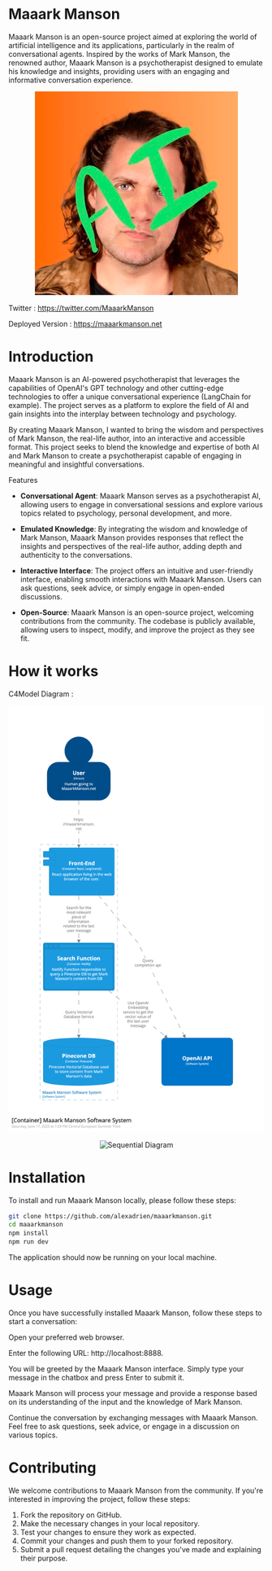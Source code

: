 # Maaark Manson

Maaark Manson is an open-source project aimed at exploring the world of artificial intelligence and its applications,
particularly in the realm of conversational agents. Inspired by the works of Mark Manson, the renowned author, Maaark
Manson is a psychotherapist designed to emulate his knowledge and insights, providing users with an engaging and
informative conversation experience.

<p align="center">
  <img src="https://raw.githubusercontent.com/alexadrien/maaarkmanson/master/img.png?raw=true" alt="Maaark"/>
</p>

Twitter : https://twitter.com/MaaarkManson

Deployed Version : https://maaarkmanson.net

# Introduction

Maaark Manson is an AI-powered psychotherapist that leverages the capabilities of OpenAI's GPT technology and other
cutting-edge
technologies to offer a unique conversational experience (LangChain for example). The project serves as a platform to
explore the field of AI
and gain insights into the interplay between technology and psychology.

By creating Maaark Manson, I wanted to bring the wisdom and perspectives of Mark Manson, the real-life author, into an
interactive and accessible format. This project seeks to blend the knowledge and expertise of both AI and Mark Manson to
create a psychotherapist capable of engaging in meaningful and insightful conversations.

Features

- **Conversational Agent**: Maaark Manson serves as a psychotherapist AI, allowing users to engage in conversational
  sessions
  and explore various topics related to psychology, personal development, and more.

- **Emulated Knowledge**: By integrating the wisdom and knowledge of Mark Manson, Maaark Manson provides responses that
  reflect the insights and perspectives of the real-life author, adding depth and authenticity to the conversations.

- **Interactive Interface**: The project offers an intuitive and user-friendly interface, enabling smooth interactions
  with
  Maaark Manson. Users can ask questions, seek advice, or simply engage in open-ended discussions.

- **Open-Source**: Maaark Manson is an open-source project, welcoming contributions from the community. The codebase is
  publicly available, allowing users to inspect, modify, and improve the project as they see fit.

# How it works

C4Model Diagram :

<p align="center">
  <img src="https://raw.githubusercontent.com/alexadrien/maaarkmanson/master/img_1.png?raw=true" alt="Structurizr Schema"/>
</p>

<p align="center">
  <img src="https://static.swimlanes.io/9665609e271cf32b63d8df339fbd4cf0.png" alt="Sequential Diagram"/>
</p>

# Installation

To install and run Maaark Manson locally, please follow these steps:

```bash
git clone https://github.com/alexadrien/maaarkmanson.git
cd maaarkmanson
npm install
npm run dev
```

The application should now be running on your local machine.

# Usage

Once you have successfully installed Maaark Manson, follow these steps to start a conversation:

Open your preferred web browser.

Enter the following URL: http://localhost:8888.

You will be greeted by the Maaark Manson interface. Simply type your message in the chatbox and press Enter to submit
it.

Maaark Manson will process your message and provide a response based on its understanding of the input and the knowledge
of Mark Manson.

Continue the conversation by exchanging messages with Maaark Manson. Feel free to ask questions, seek advice, or engage
in a discussion on various topics.

# Contributing

We welcome contributions to Maaark Manson from the community. If you're interested in improving the project, follow
these steps:

1. Fork the repository on GitHub.
2. Make the necessary changes in your local repository.
3. Test your changes to ensure they work as expected.
4. Commit your changes and push them to your forked repository.
5. Submit a pull request detailing the changes you've made and explaining their purpose.





